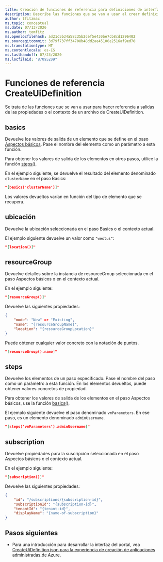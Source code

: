 ```yaml
---
title: Creación de funciones de referencia para definiciones de interfaz de usuario
description: Describe las funciones que se van a usar al crear definiciones de interfaz de usuario para Azure Portal que hacen referencia a otros objetos.
author: tfitzmac
ms.topic: conceptual
ms.date: 07/13/2020
ms.author: tomfitz
ms.openlocfilehash: ad21c5b34a58c35b2cef5e430be7cb8cd1296402
ms.sourcegitcommit: 3d79f737ff34708b48dd2ae45100e2516af9ed78
ms.translationtype: HT
ms.contentlocale: es-ES
ms.lasthandoff: 07/23/2020
ms.locfileid: "87095209"
---
```

# <a name="createuidefinition-referencing-functions"></a>Funciones de referencia CreateUiDefinition

Se trata de las funciones que se van a usar para hacer referencia a salidas de las propiedades o el contexto de un archivo de CreateUiDefinition.

## <a name="basics"></a>basics

Devuelve los valores de salida de un elemento que se define en el paso [Aspectos básicos](create-uidefinition-overview.md#basics). Pase el nombre del elemento como un parámetro a esta función.

Para obtener los valores de salida de los elementos en otros pasos, utilice la función [steps()](#steps).

En el ejemplo siguiente, se devuelve el resultado del elemento denominado `clusterName` en el paso Basics:

```json
"[basics('clusterName')]"
```

Los valores devueltos varían en función del tipo de elemento que se recupera.

## <a name="location"></a>ubicación

Devuelve la ubicación seleccionada en el paso Basics o el contexto actual.

El ejemplo siguiente devuelve un valor como `"westus"`:

```json
"[location()]"
```

## <a name="resourcegroup"></a>resourceGroup

Devuelve detalles sobre la instancia de resourceGroup seleccionada en el paso Aspectos básicos o en el contexto actual.

En el ejemplo siguiente:

```json
"[resourceGroup()]"
```

Devuelve las siguientes propiedades:

```json
{
    "mode": "New" or "Existing",
    "name": "{resourceGroupName}",
    "location": "{resourceGroupLocation}"
}
```

Puede obtener cualquier valor concreto con la notación de puntos.

```json
"[resourceGroup().name]"
```

## <a name="steps"></a>steps

Devuelve los elementos de un paso especificado. Pase el nombre del paso como un parámetro a esta función. En los elementos devueltos, puede obtener valores concretos de propiedad.

Para obtener los valores de salida de los elementos en el paso Aspectos básicos, use la función [basics()](#basics).

El ejemplo siguiente devuelve el paso denominado `vmParameters`. En ese paso, es un elemento denominado `adminUsername`.

```json
"[steps('vmParameters').adminUsername]"
```

## <a name="subscription"></a>subscription

Devuelve propiedades para la suscripción seleccionada en el paso Aspectos básicos o el contexto actual.

En el ejemplo siguiente:

```json
"[subscription()]"
```

Devuelve las siguientes propiedades:

```json
{
    "id": "/subscriptions/{subscription-id}",
    "subscriptionId": "{subscription-id}",
    "tenantId": "{tenant-id}",
    "displayName": "{name-of-subscription}"
}
```

## <a name="next-steps"></a>Pasos siguientes

* Para una introducción para desarrollar la interfaz del portal, vea [CreateUiDefinition.json para la experiencia de creación de aplicaciones administradas de Azure](create-uidefinition-overview.md).
